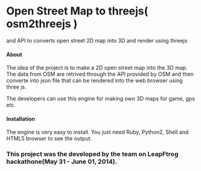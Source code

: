Open Street Map to threejs( osm2threejs )
=================
and API to converts open street 2D map into 3D and render using threejs

#### About

The idea of the project is to make a 2D open street map into the 3D map. The data from OSM are retrived through 
the API provided by OSM and then converte into json file that can be rendered into the web browser using three js.

The developers can use this engine for making own 3D maps for game, gps etc. 

#### Installation

The engine is very easy to install. You just need Ruby, Python2, Shell and HTML5 browser to see the output.


### This project was the developed by the team on LeapFtrog hackathone(May 31 - June 01, 2014).
